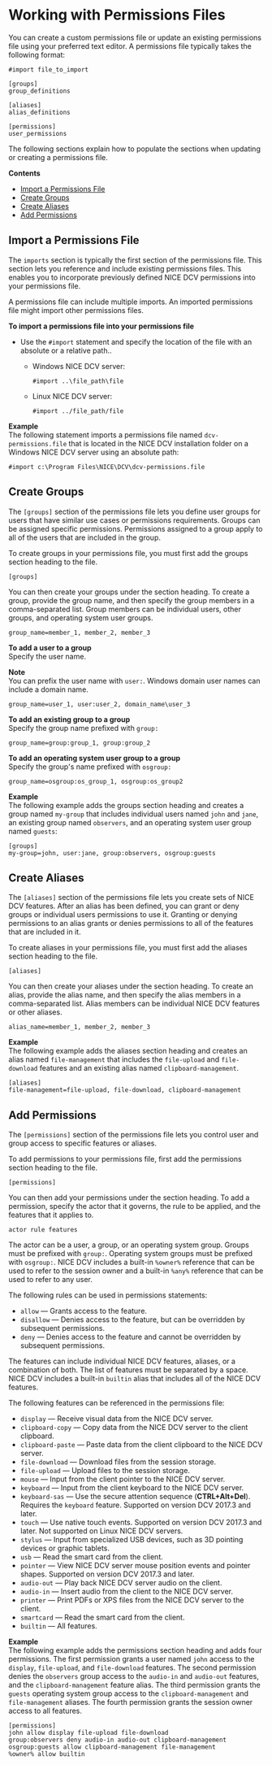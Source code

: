 # Working with Permissions Files<a name="security-authorization-file-create"></a>

You can create a custom permissions file or update an existing permissions file using your preferred text editor\. A permissions file typically takes the following format:

```
#import file_to_import

[groups]
group_definitions
				
[aliases]
alias_definitions
				
[permissions]
user_permissions
```

The following sections explain how to populate the sections when updating or creating a permissions file\.

**Contents**
+ [Import a Permissions File](#security-authorization-file-create-import)
+ [Create Groups](#security-authorization-file-create-group)
+ [Create Aliases](#security-authorization-file-create-alias)
+ [Add Permissions](#security-authorization-file-create-permission)

## Import a Permissions File<a name="security-authorization-file-create-import"></a>

The `imports` section is typically the first section of the permissions file\. This section lets you reference and include existing permissions files\. This enables you to incorporate previously defined NICE DCV permissions into your permissions file\.

A permissions file can include multiple imports\. An imported permissions file might import other permissions files\.

**To import a permissions file into your permissions file**
+ Use the `#import` statement and specify the location of the file with an absolute or a relative path\.\.
  + Windows NICE DCV server:

    ```
    #import ..\file_path\file
    ```
  + Linux NICE DCV server:

    ```
    #import ../file_path/file
    ```

**Example**  
The following statement imports a permissions file named `dcv-permissions.file` that is located in the NICE DCV installation folder on a Windows NICE DCV server using an absolute path:

```
#import c:\Program Files\NICE\DCV\dcv-permissions.file
```

## Create Groups<a name="security-authorization-file-create-group"></a>

The `[groups]` section of the permissions file lets you define user groups for users that have similar use cases or permissions requirements\. Groups can be assigned specific permissions\. Permissions assigned to a group apply to all of the users that are included in the group\.

To create groups in your permissions file, you must first add the groups section heading to the file\.

```
[groups]
```

You can then create your groups under the section heading\. To create a group, provide the group name, and then specify the group members in a comma\-separated list\. Group members can be individual users, other groups, and operating system user groups\.

```
group_name=member_1, member_2, member_3
```

**To add a user to a group**  
Specify the user name\.

**Note**  
You can prefix the user name with `user:`\. Windows domain user names can include a domain name\.

```
group_name=user_1, user:user_2, domain_name\user_3
```

**To add an existing group to a group**  
Specify the group name prefixed with `group:`

```
group_name=group:group_1, group:group_2
```

**To add an operating system user group to a group**  
Specify the group's name prefixed with `osgroup:`

```
group_name=osgroup:os_group_1, osgroup:os_group2
```

**Example**  
The following example adds the groups section heading and creates a group named `my-group` that includes individual users named `john` and `jane`, an existing group named `observers`, and an operating system user group named `guests`:

```
[groups]
my-group=john, user:jane, group:observers, osgroup:guests
```

## Create Aliases<a name="security-authorization-file-create-alias"></a>

The `[aliases]` section of the permissions file lets you create sets of NICE DCV features\. After an alias has been defined, you can grant or deny groups or individual users permissions to use it\. Granting or denying permissions to an alias grants or denies permissions to all of the features that are included in it\.

To create aliases in your permissions file, you must first add the aliases section heading to the file\.

```
[aliases]
```

You can then create your aliases under the section heading\. To create an alias, provide the alias name, and then specify the alias members in a comma\-separated list\. Alias members can be individual NICE DCV features or other aliases\.

```
alias_name=member_1, member_2, member_3
```

**Example**  
The following example adds the aliases section heading and creates an alias named `file-management` that includes the `file-upload` and `file-download` features and an existing alias named `clipboard-management`\.

```
[aliases]
file-management=file-upload, file-download, clipboard-management
```

## Add Permissions<a name="security-authorization-file-create-permission"></a>

The `[permissions]` section of the permissions file lets you control user and group access to specific features or aliases\.

To add permissions to your permissions file, first add the permissions section heading to the file\.

```
[permissions]
```

You can then add your permissions under the section heading\. To add a permission, specify the actor that it governs, the rule to be applied, and the features that it applies to\.

```
actor rule features
```

The actor can be a user, a group, or an operating system group\. Groups must be prefixed with `group:`\. Operating system groups must be prefixed with `osgroup:`\. NICE DCV includes a built\-in `%owner%` reference that can be used to refer to the session owner and a built\-in `%any%` reference that can be used to refer to any user\.

The following rules can be used in permissions statements:
+ `allow` — Grants access to the feature\.
+ `disallow` — Denies access to the feature, but can be overridden by subsequent permissions\.
+ `deny` — Denies access to the feature and cannot be overridden by subsequent permissions\.

The features can include individual NICE DCV features, aliases, or a combination of both\. The list of features must be separated by a space\. NICE DCV includes a built\-in `builtin` alias that includes all of the NICE DCV features\.

The following features can be referenced in the permissions file:
+ `display` — Receive visual data from the NICE DCV server\.
+ `clipboard-copy` — Copy data from the NICE DCV server to the client clipboard\.
+ `clipboard-paste` — Paste data from the client clipboard to the NICE DCV server\.
+ `file-download` — Download files from the session storage\.
+ `file-upload` — Upload files to the session storage\.
+ `mouse` — Input from the client pointer to the NICE DCV server\.
+ `keyboard` — Input from the client keyboard to the NICE DCV server\.
+ `keyboard-sas` — Use the secure attention sequence \(**CTRL\+Alt\+Del**\)\. Requires the `keyboard` feature\. Supported on version DCV 2017\.3 and later\.
+ `touch` — Use native touch events\. Supported on version DCV 2017\.3 and later\. Not supported on Linux NICE DCV servers\.
+ `stylus` — Input from specialized USB devices, such as 3D pointing devices or graphic tablets\.
+ `usb` — Read the smart card from the client\.
+ `pointer` — View NICE DCV server mouse position events and pointer shapes\. Supported on version DCV 2017\.3 and later\.
+ `audio-out` — Play back NICE DCV server audio on the client\.
+ `audio-in` — Insert audio from the client to the NICE DCV server\.
+ `printer` — Print PDFs or XPS files from the NICE DCV server to the client\.
+ `smartcard` — Read the smart card from the client\.
+ `builtin` — All features\.

**Example**  
The following example adds the permissions section heading and adds four permissions\. The first permission grants a user named `john` access to the `display`, `file-upload`, and `file-download` features\. The second permission denies the `observers` group access to the `audio-in` and `audio-out` features, and the `clipboard-management` feature alias\. The third permission grants the `guests` operating system group access to the `clipboard-management` and `file-management` aliases\. The fourth permission grants the session owner access to all features\.

```
[permissions]
john allow display file-upload file-download			
group:observers deny audio-in audio-out clipboard-management
osgroup:guests allow clipboard-management file-management
%owner% allow builtin
```